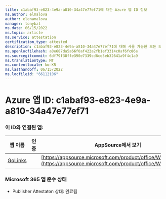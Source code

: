 ```yaml
---
title: c1abaf93-e823-4e9a-a810-34a47e77ef71에 대한 Azure 앱 ID 정보
ms.author: elmalova
author: elenamalova
manager: tonybal
ms.date: 06/15/2022
ms.topic: article
ms.service: attestation
certification_type: attested
description: c1abaf93-e823-4e9a-a810-34a47e77ef71에 대해 사용 가능한 모든 보안 및 규정 준수 정보입니다.
ms.openlocfilehash: a0e687da5a66f0af422a2fb1ef3314c0af6fc86e
ms.sourcegitcommit: 6df79f38ffe390e7339cd6ce5eb32641a9f4c1a9
ms.translationtype: MT
ms.contentlocale: ko-KR
ms.lasthandoff: 06/15/2022
ms.locfileid: "66112106"
---
```

# <a name="azure-app-id-c1abaf93-e823-4e9a-a810-34a47e77ef71"></a>Azure 앱 ID: c1abaf93-e823-4e9a-a810-34a47e77ef71


### <a name="apps-associated-with-this-id"></a>이 ID와 연결된 앱:
| **앱 이름** | **인증** | **AppSource에서 보기** |
|--------------|---------------|-----------------------|
| [GoLinks](../forward/WA200003853.md) |  | [https://appsource.microsoft.com/product/office/WA200003853](https://appsource.microsoft.com/product/office/WA200003853) |

### <a name="microsoft-365-app-compliance-status"></a>Microsoft 365 앱 준수 상태
- Publisher Attestaton 상태: 완료됨
